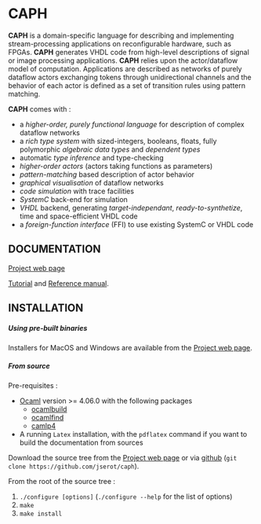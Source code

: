 CAPH 
====

**CAPH** is a domain-specific language for describing and implementing stream-processing applications on
reconfigurable hardware, such as FPGAs. **CAPH** generates VHDL code from high-level descriptions of
signal or image processing applications. **CAPH** relies upon the actor/dataflow model of
computation. Applications are described as networks of purely dataflow actors exchanging tokens
through unidirectional channels and the behavior of each actor is defined as a set of transition
rules using pattern matching.

**CAPH** comes with :

* a _higher-order, purely functional language_ for description of complex dataflow networks
* a _rich type system_ with sized-integers, booleans, floats, fully polymorphic _algebraic data
  types_ and _dependent types_
* automatic _type inference_ and type-checking
* _higher-order actors_ (actors taking functions as parameters)
* _pattern-matching_ based description of actor behavior
* _graphical visualisation_ of dataflow networks
* _code simulation_ with trace facilities
* _SystemC_ back-end for simulation
* _VHDL_ backend, generating  _target-independant_, _ready-to-synthetize_, time and space-efficient VHDL code
* a _foreign-function interface_ (FFI) to use existing SystemC or VHDL code

DOCUMENTATION
-------------

[Project web page](http://caph.univ-bpclermont.fr)

[Tutorial](http://caph.univ-bpclermont.fr/dist/caph-primer.pdf) and [Reference
manual](http://caph.univ-bpclermont.fr/dist/caph-lrm.pdf).

INSTALLATION
------------

##### Using pre-built binaries

Installers for MacOS and Windows are available from the [Project web page](http://caph.univ-bpclermont.fr).

##### From source

Pre-requisites :

* [Ocaml](http://ocaml.org/docs/install.html) version >= 4.06.0 with the following packages
    - [ocamlbuild](https://opam.ocaml.org/packages/ocamlbuild)
    - [ocamlfind](https://opam.ocaml.org/packages/ocamlfind)
    - [camlp4](https://opam.ocaml.org/packages/camlp4)
* A running `Latex` installation, with the `pdflatex` command if you want to build the documentation
  from sources

Download the source tree from the [Project web page](http://caph.univ-bpclermont.fr) or via
[github](http://github.com/jserot/caph) (`git clone https://github.com/jserot/caph`).

From the root of the source tree :

1. `./configure [options]`  (`./configure --help` for the list of options)
2. `make`
3. `make install`
